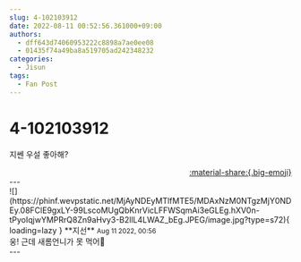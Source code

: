 ```yaml
---
slug: 4-102103912
date: 2022-08-11 00:52:56.361000+09:00
authors:
  - dff643d74060953222c8898a7ae0ee08
  - 01435f74a49ba8a519705ad242348232
categories:
  - Jisun
tags:
  - Fan Post
---
```


# 4-102103912

<div class="post-container" markdown="1">
<div class="content-container md-sidebar__scrollwrap" markdown="1">

지쎈 우설 좋아해?

</div>
</div>

<div style="text-align: right;" markdown="1">
<a href="https://weverse.io/fromis9/fanpost/4-102103912" style="text-align: right;">:material-share:{.big-emoji}</a>
</div>
---

<div class="comments-container md-sidebar__scrollwrap" markdown="1">
<div class="comment" markdown="1">
<div class='id-container' markdown="1">
![](https://phinf.wevpstatic.net/MjAyNDEyMTlfMTE5/MDAxNzM0NTgzMjY0NDEy.08FClE9gxLY-99LscoMUgQbKnrVicLFFWSqmAi3eGLEg.hXV0n-tPyoIqjwYMPRrQ8Zn9aHvy3-B2llL4LWAZ_bEg.JPEG/image.jpg?type=s72){ loading=lazy }
**<span class="artist">지선</span>** <small>Aug 11 2022, 00:56</small><br>
</div>
<div class='comment-body' markdown="1">
웅! 근데 새롬언니가 못 먹어🥺
</div>
</div>
</div>
---
